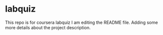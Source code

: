 # labquiz
This repo is for coursera labquiz
I am editing the README file. Adding some more details about the project description.
